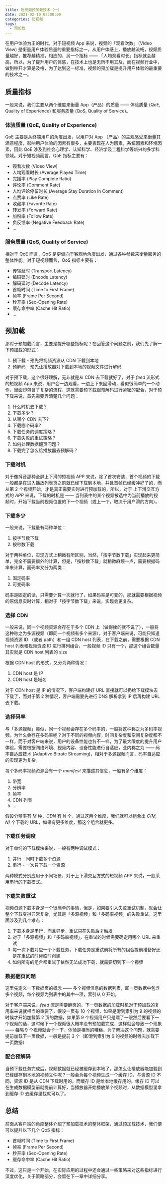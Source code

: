 ```yaml
---
title: 短视频预加载技术（一）
date: 2021-02-10 03:00:00
categories: 短视频
tags:
  - 预加载
---
```


在用户体验为王的时代，对于短视频 App 来说，视频的「观看次数」（Video View) 是衡量用户体验质量的重要指标之一，从用户体感上，播放越流畅，视频质量越好，推荐越精准，相应的，另一个指标 —— 「人均观看时长」指标就会越高，所以，为了提升用户的体感，在技术上也是无所不用其及，而在视频行业中，做到秒开才算是及格，为了达到这一标准，视频的预加载是提升用户体验的最重要的技术之一。

## 质量指标

一般来说，我们主要从两个维度来衡量 App（产品）的质量 —— 体验质量 (QoE, Quality of Experience) 和服务质量 (QoS, Quality of Service)。

### 体验质量 (QoE, Quality of Experience)

QoE 主要是从终端用户的角度出发，以用户对 App （产品）的主观感受来衡量其满意程度，影响用户体验的因素有很多，主要表现在人为因素，系统因素和环境因素，因此 QoE 涉及到社会心理学、认知科学、经济学及工程科学等新兴的多学科领域。对于短视频而言，QoE 指标主要有：

- 观看次数 (Video View)
- 人均观看时长 (Average Played Time)
- 完播率 (Play Complete Ratio)
- 评论率 (Comment Rate)
- 人均评论停留时长 (Average Stay Duration In Comment)
- 点赞率 (Like Rate)
- 收藏率 (Favorite Rate)
- 转发率 (Forward Rate)
- 加粉率 (Follow Rate)
- 负反馈率 (Negative Feedback Rate)
- ...

### 服务质量 (QoS, Quality of Service)

相对于 QoE 而言，QoS 是更偏向于客观地角度出发，通过各种参数来衡量服务的整体性能。对于短视频而言，QoS 指标主要有：

- 传输延时 (Transport Latency)
- 编码延时 (Encode Latency)
- 解码延时 (Decode Latency)
- 首帧时间 (Time to First Frame)
- 帧率 (Frame Per Second)
- 秒开率 (Sec-Opening Rate)
- 缓存命中率 (Cache Hit Ratio)
- ...

## 预加载

那对于预加载而言，主要是提升哪些指标呢？在回答这个问题之前，我们先了解一下预加载的形式：

1. 预下载 - 预先将视频资源从 CDN 下载到本地
1. 预解码 - 预先让播放器对下载到本地的视频文件进行解码

对于预下载，这个很好理解，无非就是从 CDN 去下载就好了，对于 *feed* 流形式的短视频 App 来说，用户会一边观看，一边上下来回滑动，看似很简单的一个动作，里面却包含了复杂的流程，这就需要预下载跟预解码进行紧密的配合，对于预下载来说，首先需要弄清楚几个问题：

1. 什么时机去下载？
1. 下载多少？
1. 从哪个 CDN 去下?
1. 下载哪个码率?
1. 下载任务的调度策略？
1. 下载失败的重试策略？
1. 如何处理数据翻页问题？
1. 下载完了怎么给播放器去预解码？

### 下载时机

对于像抖音那种全屏上下滑的短视频 APP 来说，除了首次安装，首个视频的下载一般都是在进入播放列表页之前就已经下载到本地，并且首帧已经缓冲好了的，而从第 2 个视频开始，才是真正需要实时进行预加载的，所以，对于 上下滑交互方式的 *APP* 来说，下载的时机是 —— 当列表中的某个视频被选中为当前播放的视频时，开始下载当前视频位置的下一个视频（或上一个，取决于用户滑的方向）。

### 下载多少

一般来说，下载量有两种单位：

1. 按字节数下载
1. 按秒数下载

对于两种单位，实现方式上稍微有所区别，当然，「按字节数下载」实现起来更简单，完全不需要额外的计算，但是，「按秒数下载」就稍微麻烦一点，需要根据码率来计算，而码率又分为两类：

1. 固定码率
1. 可变码率

码率是固定的话，只需要计算一次就行了，如果码率是可变的，那就需要根据视频的原信息实时计算，相对于「按字节数下载」来说，实现会更复杂。

### 选择 CDN

一般来说，同一个视频资源会存在于多个 CDN 上（做得挫的就不说了），一般将这种称之为多源视频（即同一个视频有多个来源），对于客户端来说，可能只知道视频资源 ID （或者 path）和一组 CDN host 列表，在下载之前，需要根据 CDN host 列表和视频资源 ID 进行排列组合，一般视频 ID 只有一个，那这个组合数量其实就是 CDN host 列表的 size

根据 CDN host 的形式，又分为两种情况：

1. CDN host 是 IP
1. CDN host 是域名

对于 CDN host 是 IP 的情况下，客户端构建好 URL 直接就可以扔给下载模块去下载了，而对于第 2 种情况，客户端需要先进行 DNS 解析拿到 IP 后再构建 URL 去下载。

### 选择码率

与「多源视频」类似，同一个视频会存在多个码率的，一般将这种称之为多码率视频。为什么会存在多码率呢？对于不同的视频内容，时间复杂度和空间复杂度都不一样，而于对客户端来说，用户的设备性能也各不一样，为了最大限度的提升用户体验，需要根据网络环境、视频内容、设备性能进行自适应，业内称之为 —— 码率自适应技术 (Adaptive Bitrate Streaming)，相对于多源视频而言，码率自适应的实现更为复杂。

每个多码率视频资源会有一个 *manifest* 来描述其信息，一般有多个维度：

1. 带宽
1. 分辨率
1. 帧率
1. CDN 列表
1. ...

假设分辨率有 *M* 种，*CDN* 有 *N* 个，通过这两个维度，我们就可以组合出 *C(M, N)* 个下载的 URL，如果有更多维度，那这个组合就更多。

### 下载任务调度

对于单纯的下载模块来说，一般有两种调试模式：

1. 并行 - 同时下载多个资源
1. 串行 - 一次只下载一个资源

两种模式分别应用于不同场景，对于上下滑交互方式的短视频 APP 来说，一般采用串行的下载模式。

### 下载失败重试

视频资源下载本身是一个很简单的事情，但是，如果要引入失败重试机制，就会让整个下载变得异常复杂，尤其是「多源视频」和「多码率视频」的失败重试，这里面涉及到几个难点：

1. 下载本身是串行，而且异步，重试只在失败后才触发
1. 对于「多源视频」和「多码率视频」，在重试的时候需要确定用哪个 URL 来重试
1. 每一次下载对应一个下载任务，下载任务是重试前将所有的组合提前准备好还是在重试的时候临时创建
1. 如何所有的组合都重试了依然无法成功下载，就需要切到下一个视频

### 数据翻页问题

这里先定义一下数据页的概念 —— 多个视频信息的数据列表，即一页数据中包含多个视频，每个视频为列表中的其中一项，索引从 0 开始。

对于客户端来说，*feed* 流是需要翻页的，下一页数据的加载时机对于预加载的复用率来说就相当的重要了，假设一页有 10 个视频，如果是滑到索引为 9 的视频的时候才开始加载第 2 页的数据，如果第 9 个视频用户只是瞟了一眼然后要看下一个视频的话，这时候下一个视频很大概率没有预加载完成，这样就会导致一个现象 —— 每隔 9 个视频就会卡一下，体验是相当的糟糕。为了解决这个问题，就需要提前加载下一页数据，一般是提前 3 个（即滑到索引为 6 的视频的时候去加载下一页数据）

### 配合预解码

当预下载任务完成后，视频数据就已经被缓存到本地了，那怎么让播放器能加载到已经缓存到本地的视频文件呢？一般会为每个视频生成一个缓存 ID，与资源 ID 不同，资源 ID 是从 CDN 下载时用的，而缓存 ID 是给本地缓存用的。缓存 ID 可以在生成数据模型前就提前计算好，当播放器开始播放某个视频时，从数据模型里拿到缓存 ID 去缓存里找就可以了。

## 总结

前面从客户端的角度整体介绍了预加载技术的整体框架，通过预加载技术，我们便可以提升以下几个 QoS 指标：

- 首帧时间 (Time to First Frame)
- 帧率 (Frame Per Second)
- 秒开率 (Sec-Opening Rate)
- 缓存命中率 (Cache Hit Ratio)

不过，这只是一个开始，在实际应用的过程中还会通过一些策略来对这些指标进行深度优化，关于策略部分，会留在下一章中详细分享。
